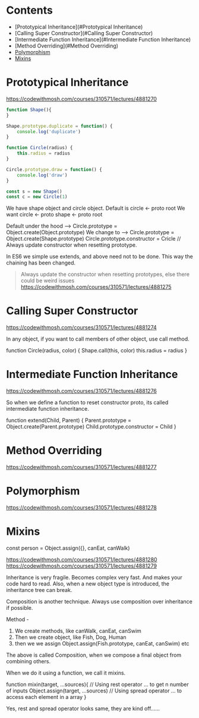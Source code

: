 # Contents

- [Prototypical Inheritance](#Prototypical Inheritance)
- [Calling Super Constructor](#Calling Super Constructor)
- [Intermediate Function Inheritance](#Intermediate Function Inheritance)
- [Method Overriding](#Method Overriding)
- [Polymorphism](#Polymorphism)
- [Mixins](#Mixins)

# Prototypical Inheritance

https://codewithmosh.com/courses/310571/lectures/4881270

```javascript
function Shape(){
}

Shape.prototype.duplicate = function() {
    console.log('duplicate')
}

function Circle(radius) {
    this.radius = radius
}

Circle.prototype.draw = function() {
    console.log('draw')
}

const s = new Shape()
const c = new Circle(1)
```

We have shape object and circle object.
Default is circle <- proto root
We want circle <- proto shape <- proto root

Default under the hood --> Circle.prototype = Object.create(Object.prototype)
We change to --> 
Circle.prototype = Object.create(Shape.prototype)
Circle.prototype.constructor = Cricle // Always update constructor when resetting prototype.

In ES6 we simple use extends, and above need not to be done.
This way the chaining has been changed.

> Always update the constructor when resetting prototypes, else there could be weird issues https://codewithmosh.com/courses/310571/lectures/4881275

# Calling Super Constructor
https://codewithmosh.com/courses/310571/lectures/4881274

In any object, if you want to call members of other object, use call method.

function Circle(radius, color) {
    Shape.call(this, color)
    this.radius = radius
}

# Intermediate Function Inheritance
https://codewithmosh.com/courses/310571/lectures/4881276

So when we define a function to reset constructor proto, its called intermediate function inheritance.

function extend(Child, Parent) {
    Parent.prototype = Object.create(Parent.prototype)
    Child.prototype.constructor = Child
}

# Method Overriding
https://codewithmosh.com/courses/310571/lectures/4881277

# Polymorphism
https://codewithmosh.com/courses/310571/lectures/4881278

# Mixins
const person = Object.assign({}, canEat, canWalk)

https://codewithmosh.com/courses/310571/lectures/4881280
https://codewithmosh.com/courses/310571/lectures/4881279

Inheritance is very fragile.
Becomes complex very fast.
And makes your code hard to read.
Also, when a new object type is introduced, the inheritance tree can break.

Composition is another technique.
Always use composition over inheritance if possible.

Method - 
1. We create methods, like canWalk, canEat, canSwim
2. Then we create object, like Fish, Dog, Human
3. then we we assign Object.assign(Fish.prototype, canEat, canSwim) etc

The above is called Composition, when we compose a final object from combining others.

When we do it using a function, we call it mixins.

function mixin(target, ...sources){     // Using rest operator ... to get n number of inputs
    Object.assign(target, ...sources)   // Using spread operator ... to access each element in a array
}

Yes, rest and spread operator looks same, they are kind off......


